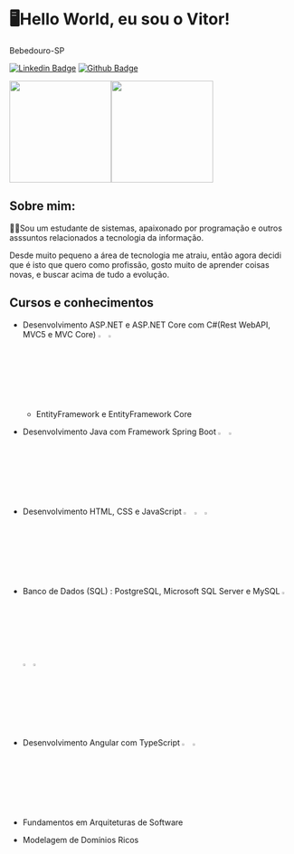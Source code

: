#  🖥Hello World, eu sou o Vitor!

Bebedouro-SP

[![Linkedin Badge](https://img.shields.io/badge/-LinkedIn-blue?style=flat-square&logo=Linkedin&logoColor=white&link=https://www.linkedin.com/in/fagnerpsantos/)](https://www.linkedin.com/in/vitorraulbim/)   [![Github Badge](https://img.shields.io/badge/-Github-000?style=flat-square&logo=Github&logoColor=white&link=https://github.com/fagnerpsantos)](https://github.com/Vraulbim)

<img align="center" height="180cm" src="https://github-readme-stats.vercel.app/api?username=Vraulbim&show_icons=true&theme=drácula&include_all_commits=true&count_private=true%22/%3E" /><img align="center" height="180cm" src="https://github-readme-stats.vercel.app/api/top-langs/?username=Vraulbim&layout=compact&langs_counts=32&theme=drácula" />

## Sobre mim: 
👨‍🎓Sou um estudante de sistemas, apaixonado por programação e outros asssuntos relacionados a tecnologia da informação.

Desde muito pequeno a área de tecnologia me atraiu, então agora decidi que é isto que quero como profissão, gosto muito de aprender coisas novas, e buscar acima de tudo a evolução.



## Cursos e conhecimentos

 * Desenvolvimento ASP.NET e ASP.NET Core com C#(Rest WebAPI, MVC5 e MVC Core) <img width=3% src="https://cdn.jsdelivr.net/gh/devicons/devicon/icons/csharp/csharp-original.svg" /> <img width=3% src="https://adrianwilczynski.gallerycdn.vsassets.io/extensions/adrianwilczynski/asp-net-core-snippet-pack/1.51.0/1586892181474/Microsoft.VisualStudio.Services.Icons.Default" />
 
   * EntityFramework e EntityFramework Core
 
 * Desenvolvimento Java com Framework Spring Boot <img  width=3% src="https://cdn.jsdelivr.net/gh/devicons/devicon/icons/java/java-original.svg" />  <img width=3% src="https://cdn.jsdelivr.net/gh/devicons/devicon/icons/spring/spring-original.svg" />
 
 * Desenvolvimento HTML, CSS e JavaScript <img width=3% src="https://cdn.jsdelivr.net/gh/devicons/devicon/icons/html5/html5-original-wordmark.svg" /> <img width=3% src="https://cdn.jsdelivr.net/gh/devicons/devicon/icons/css3/css3-original-wordmark.svg" /> <img width=3% src="https://cdn.jsdelivr.net/gh/devicons/devicon/icons/javascript/javascript-original.svg" />
 
 * Banco de Dados (SQL) : PostgreSQL, Microsoft SQL Server e MySQL <img width=3% src="https://cdn.jsdelivr.net/gh/devicons/devicon/icons/postgresql/postgresql-plain-wordmark.svg" /> <img width=3% src="https://cdn.jsdelivr.net/gh/devicons/devicon/icons/microsoftsqlserver/microsoftsqlserver-plain-wordmark.svg" /> <img width=3% src="https://cdn.jsdelivr.net/gh/devicons/devicon/icons/mysql/mysql-original-wordmark.svg" />
 
 * Desenvolvimento Angular com TypeScript <img width=3% src="https://cdn.jsdelivr.net/gh/devicons/devicon/icons/angularjs/angularjs-original.svg" /> <img width=3% src="https://cdn.jsdelivr.net/gh/devicons/devicon/icons/typescript/typescript-original.svg" />
 
 * Fundamentos em Arquiteturas de Software
 
 * Modelagem de Domínios Ricos
 
 
 
 


